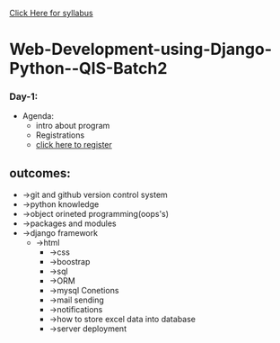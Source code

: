 [Click Here for syllabus](https://drive.google.com/file/d/1OnBUWHxKIa0ixTU8uKrWTGCE7HB3PbGl/view)

# Web-Development-using-Django-Python--QIS-Batch2

### Day-1:
 - Agenda:
   - intro about program
   - Registrations
    - [click here to register](http://engineering.apssdc.in/)
 ## outcomes:
 - ->git and github version control system
 - ->python knowledge
 - ->object orineted programming(oops's)
 - ->packages and modules
 - ->django framework
    - ->html
	    - ->css
	    - ->boostrap
	    - ->sql
	    - ->ORM
	    - ->mysql Conetions
	    - ->mail sending
	    - ->notifications
	    - ->how to store excel data into database
	    - ->server deployment


